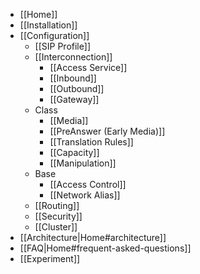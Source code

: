 * [[Home]]
* [[Installation]]
* [[Configuration]]
  * [[SIP Profile]]
  * [[Interconnection]]
    * [[Access Service]]
    * [[Inbound]]
    * [[Outbound]]
    * [[Gateway]]
  * Class
    * [[Media]]
    * [[PreAnswer (Early Media)]]
    * [[Translation Rules]]
    * [[Capacity]]
    * [[Manipulation]]
  * Base
    * [[Access Control]]
    * [[Network Alias]]
  * [[Routing]]
  * [[Security]]
  * [[Cluster]]
* [[Architecture|Home#architecture]]
* [[FAQ|Home#frequent-asked-questions]]
* [[Experiment]]
